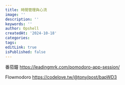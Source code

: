 ```yaml
---
title: 時間管理與心流
image: ''
description: ''
keywords: ''
author: Opshell
createdAt: '2024-10-18'
categories:
tags:
editLink: true
isPublished: false
---
```

番茄鐘
https://leadingmrk.com/pomodoro-app-session/

Flowmodoro
https://codelove.tw/@tony/post/bapWD3
